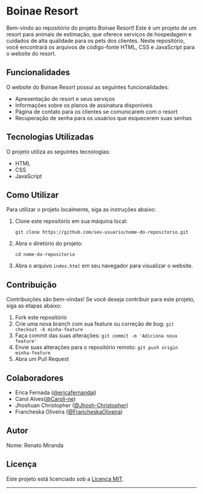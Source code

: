 # Boinae Resort

Bem-vindo ao repositório do projeto Boinae Resort! Este é um projeto de um resort para animais de estimação, que oferece serviços de hospedagem e cuidados de alta qualidade para os pets dos clientes. Neste repositório, você encontrará os arquivos de código-fonte HTML, CSS e JavaScript para o website do resort.

## Funcionalidades

O website do Boinae Resort possui as seguintes funcionalidades:

- Apresentação do resort e seus serviços
- Informações sobre os planos de assinatura disponíveis
- Página de contato para os clientes se comunicarem com o resort
- Recuperação de senha para os usuários que esquecerem suas senhas

## Tecnologias Utilizadas

O projeto utiliza as seguintes tecnologias:

- HTML
- CSS
- JavaScript

## Como Utilizar

Para utilizar o projeto localmente, siga as instruções abaixo:

1. Clone este repositório em sua máquina local:

   ```
   git clone https://github.com/seu-usuario/nome-do-repositorio.git
   ```

2. Abra o diretório do projeto:

   ```
   cd nome-do-repositorio
   ```

3. Abra o arquivo `index.html` em seu navegador para visualizar o website.

## Contribuição

Contribuições são bem-vindas! Se você deseja contribuir para este projeto, siga as etapas abaixo:

1. Fork este repositório
2. Crie uma nova branch com sua feature ou correção de bug: `git checkout -b minha-feature`
3. Faça commit das suas alterações: `git commit -m 'Adiciona nova feature'`
4. Envie suas alterações para o repositório remoto: `git push origin minha-feature`
5. Abra um Pull Request

## Colaboradores

- Erica Fernada ([@ericafernandaj](https://github.com/ericafernandaj))
- Carol Alves([@Caroli-ne](https://github.com/Caroli-ne))
- Jhoshuan Christopher ([@Jhosh-Christopher](https://github.com/Jhosh-Christopher))
- Francheska Oliveira ([@FrancheskaOliveira](https://github.com/FrancheskaOliveira))

## Autor

Nome: Renato Miranda

## Licença

Este projeto está licenciado sob a [Licença MIT](LICENSE).

---
